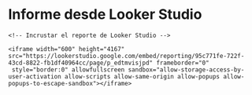 <!DOCTYPE html>
<html lang="es">
<head>
    <meta charset="UTF-8">
    <meta name="viewport" content="width=device-width, initial-scale=1.0">
    <title>Informe Looker Studio</title>
</head>
<body>
    <h1>Informe desde Looker Studio</h1>
    
    <!-- Incrustar el reporte de Looker Studio -->
   
    <iframe width="600" height="4167" 
    src="https://lookerstudio.google.com/embed/reporting/95c771fe-722f-43cd-8822-fb1df40964cc/page/p_edtmvisjpd" frameborder="0"
     style="border:0" allowfullscreen sandbox="allow-storage-access-by-user-activation allow-scripts allow-same-origin allow-popups allow-popups-to-escape-sandbox"></iframe>

</body>
</html>
